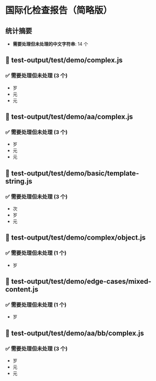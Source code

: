 # 国际化检查报告（简略版）

## 统计摘要

- **需要处理但未处理的中文字符串**: 14 个

## 📄 test-output/test/demo/complex.js

### ✅ 需要处理但未处理 (3 个)

- 岁
- 元
- 元

## 📄 test-output/test/demo/aa/complex.js

### ✅ 需要处理但未处理 (3 个)

- 岁
- 元
- 元

## 📄 test-output/test/demo/basic/template-string.js

### ✅ 需要处理但未处理 (3 个)

- 次
- 岁
- 元

## 📄 test-output/test/demo/complex/object.js

### ✅ 需要处理但未处理 (1 个)

- 岁

## 📄 test-output/test/demo/edge-cases/mixed-content.js

### ✅ 需要处理但未处理 (1 个)

- 岁

## 📄 test-output/test/demo/aa/bb/complex.js

### ✅ 需要处理但未处理 (3 个)

- 岁
- 元
- 元

